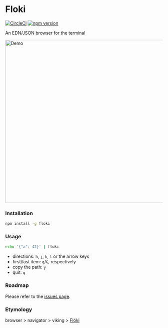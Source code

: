 # Floki 

[![CircleCI](https://circleci.com/gh/denisidoro/floki.svg?style=svg)](https://circleci.com/gh/denisidoro/floki) 
[![npm version](https://badge.fury.io/js/floki.svg)](https://badge.fury.io/js/floki)

An EDN/JSON browser for the terminal

<img src="https://user-images.githubusercontent.com/3226564/50401816-89bf5b00-0778-11e9-9e98-8208e2bebd3e.gif"
     alt="Demo"
     width=520 />

### Installation

```sh
npm install -g floki
```

### Usage

```sh
echo '{"a": 42}' | floki
```

- directions: `h`, `j`, `k`, `l` or the arrow keys
- first/last item: `g`/`G`, respectively
- copy the path: `y`
- quit: `q`

### Roadmap

Please refer to the [issues page](https://github.com/denisidoro/floki/issues).

### Etymology

browser > navigator > viking > [Flóki](https://en.wikipedia.org/wiki/Hrafna-Fl%C3%B3ki_Vilger%C3%B0arson)

